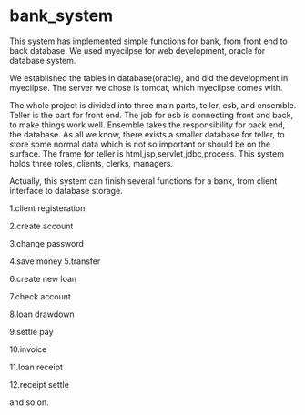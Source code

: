 # bank_system
This system has implemented simple functions for bank, from front end to back database.
We used myecilpse for web development, oracle for database system.

We established the tables in database(oracle), and did the development in myecilpse. The server we chose is tomcat,
which myecilpse comes with.

The whole project is divided into three main parts, teller, esb, and ensemble.
Teller is the part for front end. The job for esb is connecting front and back, to make things work well.
Ensemble takes the responsibility for back end, the database. As all we know, there exists a smaller database
for teller, to store some normal data which is not so important or should be on the surface.
The frame for teller is html,jsp,servlet,jdbc,process. This system holds three roles, clients, clerks, managers.  

Actually, this system can finish several functions for a bank, from client interface to database storage.

1.client registeration.

2.create account

3.change password

4.save money
5.transfer

6.create new loan

7.check account

8.loan drawdown

9.settle pay

10.invoice

11.loan receipt

12.receipt settle

and so on.

